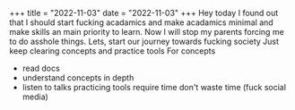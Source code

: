 +++
title = "2022-11-03"
date = "2022-11-03"
+++
Hey today I found out that I should start fucking acadamics and make acadamics minimal and make skills an main priority to learn. Now I will stop my parents forcing me to do asshole things.
Lets, start our journey towards fucking society
Just keep clearing concepts and practice tools
For concepts
- read docs
- understand concepts in depth
- listen to talks
practicing tools require time
don't waste time (fuck social media)
